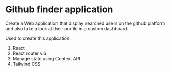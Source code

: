 # Github finder application

Create a Web application that display searched users on the github platform and also take a look at their 
profile in a custom dashboard. 

Used to create this application:
1. React
2. React router v.6
3. Manage state using Context API
4. Tailwind CSS
